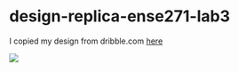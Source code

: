 # design-replica-ense271-lab3

I copied my design from dribble.com [here](https://dribbble.com/shots/20600810-Dashboard-UI-Concept-2023)

![](/ense271-lab3.png)
